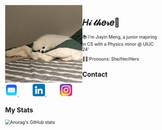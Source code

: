<img src="./profile_picture.jfif" align="left" height="250px" />

<h1> 𝐻𝒾 𝓉𝒽𝑒𝓇𝑒👋 </h1>
<p> 📚 I'm Jiayin Meng, a junior majoring in CS with a Physics minor @ UIUC 24' </p>
<p> 👩‍🎓 Pronouns: She/Her/Hers </p>


## Contact
<div>
    <a href="mailto:charlotte.m65012@gmail.com" target="_blank">
        <img src="./mail.png" width="8%"/>
    </a>
    <img width="8%" />
    <a href="https://www.linkedin.com/in/jiayin-meng2002/" target="_blank">
        <img src="./linkedin.png" width="8%"/>
    </a>
    <img width="8%" />
    <a href="https://www.instagram.com/jiayin._.m/" target="_blank">
        <img src="./instagram.png" width="8%"/>
    </a>
    
</div>

## My Stats
![Anurag's GitHub stats](https://github-readme-stats.vercel.app/api?username=mizoreto&theme=solarized-light&show_icons=true)
